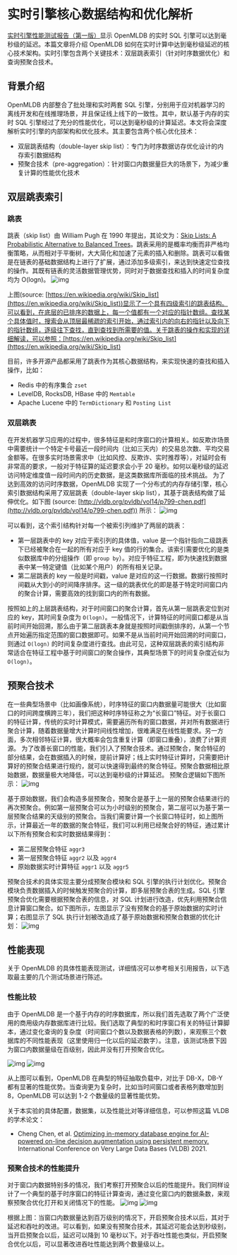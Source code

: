 # 实时引擎核心数据结构和优化解析

[实时引擎性能测试报告（第一版）](https://openmldb.feishu.cn/wiki/wikcnZRB9VRkqgD1vDFu1F9AaTh)显示 OpenMLDB 的实时 SQL 引擎可以达到毫秒级的延迟。本篇文章将介绍 OpenMLDB 如何在实时计算中达到毫秒级延迟的核心技术架构。实时引擎包含两个关键技术：双层跳表索引（针对时序数据优化）和查询预聚合技术。

## 背景介绍

OpenMLDB 内部整合了批处理和实时两套 SQL 引擎，分别用于应对机器学习的离线开发和在线推理场景，并且保证线上线下的一致性。其中，默认基于内存的实时 SQL 引擎经过了充分的性能优化，可以达到毫秒级的计算延迟。本文将会深度解析实时引擎的内部架构和优化技术。其主要包含两个核心优化技术：

- 双层跳表结构（double-layer skip list）：专门为时序数据访存优化设计的内存索引数据结构
- 预聚合技术（pre-aggregation）：针对窗口内数据量巨大的场景下，为减少重复计算的性能优化技术

## 双层跳表索引

### 跳表

跳表（skip list）由 William Pugh 在 1990 年提出，其论文为：[Skip Lists: A Probabilistic Alternative to Balanced Trees](https://15721.courses.cs.cmu.edu/spring2018/papers/08-oltpindexes1/pugh-skiplists-cacm1990.pdf)。跳表采用的是概率均衡而非严格均衡策略，从而相对于平衡树，大大简化和加速了元素的插入和删除。跳表可以看做是在链表的基础数据结构上进行了扩展，通过添加多级索引，来达到快速定位查找的操作。其既有链表的灵活数据管理优势，同时对于数据查找和插入的时间复杂度均为 O(logn)。
![img](images/core_data_structure/1.png)

上图(source: [https://en.wikipedia.org/wiki/Skip_list](https://en.wikipedia.org/wiki/Skip_list))显示了一个具有四级索引的跳表结构。可以看到，在底层的已排序的数据上，每一个值都有一个对应的指针数组。查找某个具体值时，搜索会从顶层最稀疏的索引开始，通过索引内的向右的指针以及向下的指针数组，逐级往下查找，直到查找到所需要的值。关于跳表的操作和实现的详细解读，可以参照：[https://en.wikipedia.org/wiki/Skip_list](https://en.wikipedia.org/wiki/Skip_list)

目前，许多开源产品都采用了跳表作为其核心数据结构，来实现快速的查找和插入操作，比如：

- Redis 中的有序集合 `zset`
- LevelDB, RocksDB, HBase 中的 `Memtable`
- Apache Lucene 中的 `TermDictionary` 和 `Posting List`

### 双层跳表

在开发机器学习应用的过程中，很多特征是和时序窗口的计算相关。如反欺诈场景中需要统计一个特定卡号最近一段时间内（比如三天内）的交易总次数、平均交易金额等。在很多实时场景需求中（比如风控、反欺诈、实时推荐等），对延时会有非常高的要求，一般对于特征算的延迟要求会小于 20 毫秒。如何以毫秒级的延迟访问特定维度值一段时间内的历史数据，是这类数据库所面临的技术挑战。
为了达到高效的访问时序数据，OpenMLDB 实现了一个分布式的内存存储引擎，核心索引数据结构采用了双层跳表（double-layer skip list），其基于跳表结构做了延伸优化。如下图 (source: [http://vldb.org/pvldb/vol14/p799-chen.pdf](http://vldb.org/pvldb/vol14/p799-chen.pdf)) 所示：
![img](images/core_data_structure/2.png)

可以看到，这个索引结构针对每一个被索引列维护了两层的跳表：

- 第一层跳表中的 key 对应于索引列的具体值，value 是一个指针指向二级跳表下已经被聚合在一起的所有对应于 key 值的行的集合。该索引需要优化的是类似数据库中的分组操作（即 `group by`）。对应于特征工程，即为快速找到数据表中某一特定键值（比如某个用户）的所有相关记录。
- 第二层跳表的 key 一般是时间戳，value 是对应的这一行数据。数据行按照时间戳从大到小的时间降序排序。这一级的跳表优化的即是基于特定时间窗口内的聚合计算，需要高效的找到窗口内的所有数据。

按照如上的上层跳表结构，对于时间窗口的聚合计算，首先从第一层跳表定位到对应的 key，其时间复杂度为 `O(logn)`。一般情况下，计算特征的时间窗口都是从当前时间开始回溯，那么由于第二层跳表本身就是按照时间戳倒排序的，从第一个节点开始遍历指定范围的窗口数据即可。如果不是从当前时间开始回溯的时间窗口，则通过 `O(logn)` 的时间复杂度进行查找。由此可见，这种双层跳表的索引结构非常适合在特征工程中基于时间窗口的聚合操作，其典型场景下的时间复杂度近似为 `O(logn)`。

## 预聚合技术

在一些典型场景中（比如画像系统），时序特征的窗口内数据量可能很大（比如窗口的时间跨度横跨三年），我们把这种时序特征称之为“长窗口”特征。对于长窗口的特征计算，传统的实时计算模式，需要遍历所有的窗口数据，并对所有数据进行聚合计算，随着数据量增大计算时间线性增加，很难满足在线性能要求。另一方面，多次相邻特征计算，很大概率会包含重复计算（即窗口重叠），浪费了计算资源。
为了改善长窗口的性能，我们引入了预聚合技术。通过预聚合，聚合特征的部分结果，会在数据插入的时候，提前计算好；线上实时特征计算时，只需要把计算好的预聚合结果进行规约，就可以快速得到最终的聚合特征。预聚合数据相比原始数据，数据量极大地降低，可以达到毫秒级的计算延迟。
预聚合逻辑如下图所示：
![img](images/core_data_structure/3.png)

基于原始数据，我们会构造多层预聚合，预聚合是基于上一层的预聚合结果进行的再次预聚合。例如第一层预聚合可以为小时级别的预聚合，第二层可以为基于第一层预聚合结果的天级别的预聚合。当我们需要计算一个长窗口特征时，如上图所示，计算最近一年的数据的聚合特征，我们可以利用已经聚合好的特征，通过累计以下所有预聚合和实时数据结果得到：

- 第二层预聚合特征 `aggr3`
- 第一层预聚合特征 `aggr2` 以及 `aggr4`
- 原始数据实时计算特征 `aggr1` 以及 `aggr5`

预聚合技术的具体实现主要分成预聚合模块和 SQL 引擎的执行计划优化。预聚合模块负责数据插入的时候触发预聚合的计算，即多层预聚合表的生成。SQL 引擎预聚合优化需要根据预聚合表的信息，对 SQL 计划进行改造，优先利用预聚合信息计算窗口聚合。如下图所示，左图显示了没有预聚合的基于原始数据的实时计算；右图显示了 SQL 执行计划被改造成了基于原始数据和预聚合数据的优化计划：
![img](images/core_data_structure/4.png)

## 性能表现

关于 OpenMLDB 的具体性能表现测试，详细情况可以参考相关引用报告，以下选取最主要的几个测试场景进行陈述。

### 性能比较

由于 OpenMLDB 是一个基于内存的时序数据库，所以我们首先选取了两个广泛使用的商用级内存数据库进行比较。我们选取了典型的和时序窗口有关的特征计算脚本，通过变化查询的复杂度（时间窗口个数以及数据表格的列数），来观察三个数据库的不同性能表现（这里使用归一化以后的延迟数字）。注意，该测试场景下因为窗口内数据量级在百级别，因此并没有打开预聚合优化。

![img](images/core_data_structure/5.png) 
![img](images/core_data_structure/6.png)

从上图可以看到，OpenMLDB 在典型的特征抽取负载中，对比于 DB-X，DB-Y 都有显著的性能优势。当查询更为复杂时，比如当时间窗口或者表格列数增加到 8，OpenMLDB 可以达到 1-2 个数量级的显著性能优势。

关于本实验的具体配置，数据集，以及性能比对等详细信息，可以参照这篇 VLDB 的学术论文：

- Cheng Chen, et al. [Optimizing in-memory database engine for AI-powered on-line decision augmentation using persistent memory.](http://vldb.org/pvldb/vol14/p799-chen.pdf) International Conference on Very Large Data Bases (VLDB) 2021.

### 预聚合技术的性能提升

对于窗口内数据特别多的情况，我们考察打开预聚合以后的性能提升。我们同样设计了一个典型的基于时序窗口的特征计算查询，通过变化窗口内的数据条数，来观察预聚合优化打开和关闭情况下的性能。
![img](images/core_data_structure/7.png) 
![img](images/core_data_structure/8.png)

根据上图：当窗口内数据量达到百万级别的情况下，开启预聚合技术以后，其对于延迟和吞吐的改进。可以看到，如果没有预聚合技术，其延迟可能会达到秒级别，当开启预聚合以后，延迟可以降到 10 毫秒以下。对于吞吐性能也类似，开启预聚合优化以后，可以显著改进吞吐性能达到两个数量级以上。
